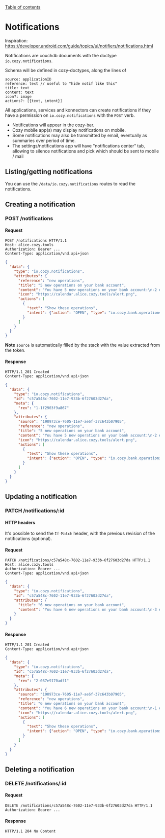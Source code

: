 [Table of contents](README.md#table-of-contents)

# Notifications

Inspiration: https://developer.android.com/guide/topics/ui/notifiers/notifications.html

Notifications are couchdb documents with the doctype `io.cozy.notifications`.

Schema will be defined in cozy-doctypes, along the lines of
```
source: applicationID
reference: text // useful to "hide notif like this"
title: text
content: text
icon?: image
actions?: [{text, intent}]
```

All applications, services and konnectors can create notifications if they have
a permission on `io.cozy.notifications` with the `POST` verb.

- Notifications will appear in the cozy-bar.
- Cozy mobile app(s) may display notifications on mobile.
- Some notifications may also be transmitted by email, eventually as summaries over period of time.
- The settings/notifications app will have "notifications center" tab, allowing to silence notifications and pick which should be sent to mobile / mail


## Listing/getting notifications

You can use the `/data/io.cozy.notifications` routes to read the notifications.


## Creating a notification

### POST /notifications

#### Request

```http
POST /notifications HTTP/1.1
Host: alice.cozy.tools
Authorization: Bearer ...
Content-Type: application/vnd.api+json
```
```json
{
  "data": {
    "type": "io.cozy.notifications",
    "attributes": {
      "reference": "new operations",
      "title": "5 new operations on your bank account",
      "content": "You have 5 new operations on your bank account:\n-2 debit operations\n-3 credit operations",
      "icon": "https://calendar.alice.cozy.tools/alert.png",
      "actions": [
        {
          "text": "Show these operations",
          "intent": {"action": "OPEN", "type": "io.cozy.bank.operations"}
        }
      ]
    }
  }
}
```

**Note** `source` is automatically filled by the stack with the value extracted from the token.

#### Response

```http
HTTP/1.1 201 Created
Content-Type: application/vnd.api+json
```
```json
{
  "data": {
    "type": "io.cozy.notifications",
    "id": "c57a548c-7602-11e7-933b-6f27603d27da",
    "meta": {
      "rev": "1-1f2903f9a867"
    },
    "attributes": {
      "source": "190973ce-7605-11e7-ae6f-37c643b07905",
      "reference": "new operations",
      "title": "5 new operations on your bank account",
      "content": "You have 5 new operations on your bank account:\n-2 debit operations\n-3 credit operations",
      "icon": "https://calendar.alice.cozy.tools/alert.png",
      "actions": [
        {
          "text": "Show these operations",
          "intent": {"action": "OPEN", "type": "io.cozy.bank.operations"}
        }
      ]
    }
  }
}
```


## Updating a notification

### PATCH /notifications/:id

#### HTTP headers

It's possible to send the `If-Match` header, with the previous revision of the
notifications (optional).

#### Request

```http
PATCH /notifications/c57a548c-7602-11e7-933b-6f27603d27da HTTP/1.1
Host: alice.cozy.tools
Authorization: Bearer ...
Content-Type: application/vnd.api+json
```
```json
{
  "data": {
    "type": "io.cozy.notifications",
    "id": "c57a548c-7602-11e7-933b-6f27603d27da",
    "attributes": {
      "title": "6 new operations on your bank account",
      "content": "You have 6 new operations on your bank account:\n-3 debit operations\n-3 credit operations"
    }
  }
}
```

#### Response

```http
HTTP/1.1 201 Created
Content-Type: application/vnd.api+json
```
```json
{
  "data": {
    "type": "io.cozy.notifications",
    "id": "c57a548c-7602-11e7-933b-6f27603d27da",
    "meta": {
      "rev": "2-037e9170adf1"
    },
    "attributes": {
      "source": "190973ce-7605-11e7-ae6f-37c643b07905",
      "reference": "new operations",
      "title": "6 new operations on your bank account",
      "content": "You have 6 new operations on your bank account:\n-1 debit operations\n-3 credit operations",
      "icon": "https://calendar.alice.cozy.tools/alert.png",
      "actions": [
        {
          "text": "Show these operations",
          "intent": {"action": "OPEN", "type": "io.cozy.bank.operations"}
        }
      ]
    }
  }
}
```

## Deleting a notification

### DELETE /notifications/:id

#### Request

```http
DELETE /notifications/c57a548c-7602-11e7-933b-6f27603d27da HTTP/1.1
Authorization: Bearer ...
```

#### Response

```http
HTTP/1.1 204 No Content
```

